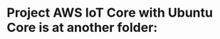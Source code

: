 # Project AWS IoT Core with Ubuntu Core is at another folder:

<a href="https://github.com/RubensZimbres/Repo-2018/tree/master/CPU%20Temperature%20-%20IoT%20Project">
